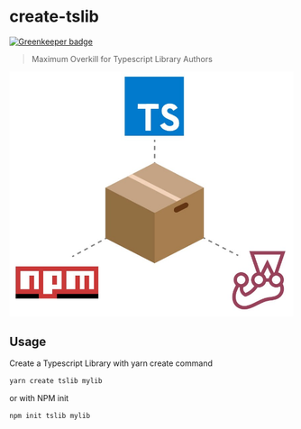 # create-tslib

[![Greenkeeper badge](https://badges.greenkeeper.io/osdevisnot/create-tslib.svg)](https://greenkeeper.io/)

> Maximum Overkill for Typescript Library Authors

![create-tslib icon](/docs/create-tslib.jpeg)

## Usage

Create a Typescript Library with yarn create command

```bash
yarn create tslib mylib
```

or with NPM init

```bash
npm init tslib mylib
```
